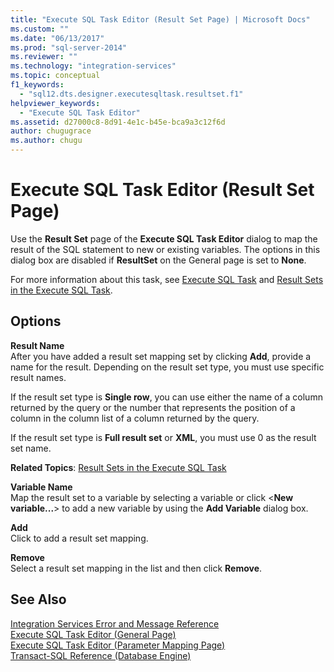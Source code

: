 ```yaml
---
title: "Execute SQL Task Editor (Result Set Page) | Microsoft Docs"
ms.custom: ""
ms.date: "06/13/2017"
ms.prod: "sql-server-2014"
ms.reviewer: ""
ms.technology: "integration-services"
ms.topic: conceptual
f1_keywords: 
  - "sql12.dts.designer.executesqltask.resultset.f1"
helpviewer_keywords: 
  - "Execute SQL Task Editor"
ms.assetid: d27000c8-8d91-4e1c-b45e-bca9a3c12f6d
author: chugugrace
ms.author: chugu
---
```

# Execute SQL Task Editor (Result Set Page)
  Use the **Result Set** page of the **Execute SQL Task Editor** dialog to map the result of the SQL statement to new or existing variables. The options in this dialog box are disabled if **ResultSet** on the General page is set to **None**.  
  
 For more information about this task, see [Execute SQL Task](control-flow/execute-sql-task.md) and [Result Sets in the Execute SQL Task](../../2014/integration-services/result-sets-in-the-execute-sql-task.md).  
  
## Options  
 **Result Name**  
 After you have added a result set mapping set by clicking **Add**, provide a name for the result. Depending on the result set type, you must use specific result names.  
  
 If the result set type is **Single row**, you can use either the name of a column returned by the query or the number that represents the position of a column in the column list of a column returned by the query.  
  
 If the result set type is **Full result set** or **XML**, you must use 0 as the result set name.  
  
 **Related Topics**: [Result Sets in the Execute SQL Task](../../2014/integration-services/result-sets-in-the-execute-sql-task.md)  
  
 **Variable Name**  
 Map the result set to a variable by selecting a variable or click \<**New variable...**> to add a new variable by using the **Add Variable** dialog box.  
  
 **Add**  
 Click to add a result set mapping.  
  
 **Remove**  
 Select a result set mapping in the list and then click **Remove**.  
  
## See Also  
 [Integration Services Error and Message Reference](../../2014/integration-services/integration-services-error-and-message-reference.md)   
 [Execute SQL Task Editor &#40;General Page&#41;](general-page-of-integration-services-designers-options.md)   
 [Execute SQL Task Editor &#40;Parameter Mapping Page&#41;](../../2014/integration-services/execute-sql-task-editor-parameter-mapping-page.md)   
 [Transact-SQL Reference &#40;Database Engine&#41;](/sql/t-sql/language-reference)  
  
  
